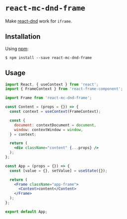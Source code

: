 # `react-mc-dnd-frame`

Make [react-dnd](https://github.com/react-dnd/react-dnd) work for ```iframe```.

## Installation

Using [npm](https://www.npmjs.com/):

    $ npm install --save react-mc-dnd-frame

## Usage

```jsx
import React, { useContext } from 'react';
import { FrameContext } from 'react-frame-component';

import Frame from 'react-mc-dnd-frame';

const Content = (props = {}) => {
  const context = useContext(FrameContext);

  const {
    document: contextDocument = document,
    window: contextWindow = window,
  } = context;

  return (
    <div className="content" {...props} />
  );
};

const App = (props = {}) => {
  const [value = {}, setValue] = useState({});

  return (
    <Frame className="app-frame">
      <Content>content</Content>
    </Frame>
  );
};

export default App;
```